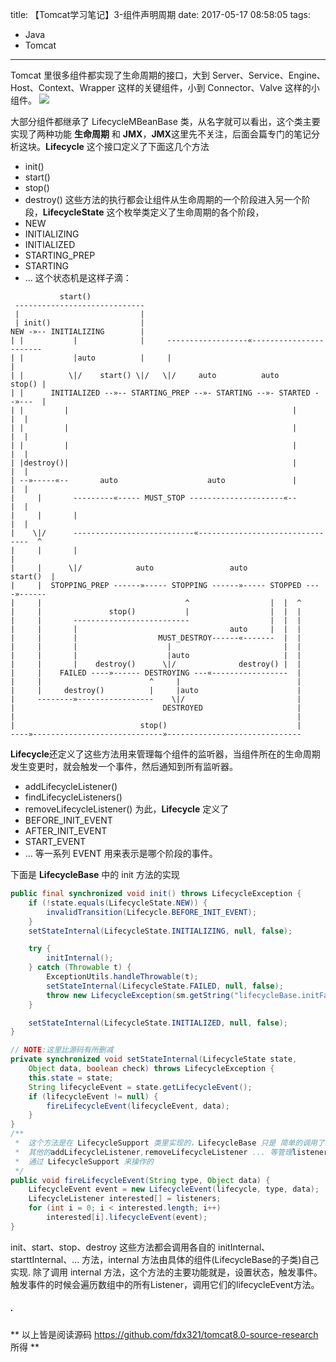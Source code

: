 title: 【Tomcat学习笔记】3-组件声明周期
date: 2017-05-17 08:58:05
tags:
- Java
- Tomcat
---
Tomcat 里很多组件都实现了生命周期的接口，大到 Server、Service、Engine、Host、Context、Wrapper 这样的关键组件，小到 Connector、Valve 这样的小组件。
<img src="/images/【Tomcat学习笔记】组件声明周期_1.svg"/>
<!--more-->

大部分组件都继承了 LifecycleMBeanBase 类，从名字就可以看出，这个类主要实现了两种功能 **生命周期** 和 **JMX**，**JMX**这里先不关注，后面会篇专门的笔记分析这块。**Lifecycle** 这个接口定义了下面这几个方法
* init()
* start()
* stop()
* destroy()
这些方法的执行都会让组件从生命周期的一个阶段进入另一个阶段，**LifecycleState** 这个枚举类定义了生命周期的各个阶段，
* NEW
* INITIALIZING
* INITIALIZED
* STARTING_PREP
* STARTING
* ...
这个状态机是这样子滴：
```pre
           start()
 -----------------------------
 |                           |
 | init()                    |
NEW -»-- INITIALIZING        |
| |           |              |     ------------------«-----------------------
| |           |auto          |     |                                        |
| |          \|/    start() \|/   \|/     auto          auto         stop() |
| |      INITIALIZED --»-- STARTING_PREP --»- STARTING --»- STARTED --»---  |
| |         |                                                  |         |  |
| |         |                                                  |         |  |
| |         |                                                  |         |  |
| |destroy()|                                                  |         |  |
| --»-----«--       auto                    auto               |         |  |
|     |       ---------«----- MUST_STOP ---------------------«--         |  |
|     |       |                                                          |  |
|    \|/      ---------------------------«--------------------------------  ^
|     |       |                                                             |
|     |      \|/            auto                 auto              start()  |
|     |  STOPPING_PREP ------»----- STOPPING ------»----- STOPPED ----»------
|     |                                ^                  |  |  ^
|     |               stop()           |                  |  |  |
|     |       --------------------------                  |  |  |
|     |       |                                  auto     |  |  |
|     |       |                  MUST_DESTROY------«-------  |  |
|     |       |                    |                         |  |
|     |       |                    |auto                     |  |
|     |       |    destroy()      \|/              destroy() |  |
|     |    FAILED ----»------ DESTROYING ---«-----------------  |
|     |                        ^     |                          |
|     |     destroy()          |     |auto                      |
|     --------»-----------------    \|/                         |
|                                 DESTROYED                     |
|                                                               |
|                            stop()                             |
----»-----------------------------»------------------------------
```

**Lifecycle**还定义了这些方法用来管理每个组件的监听器，当组件所在的生命周期发生变更时，就会触发一个事件，然后通知到所有监听器。
* addLifecycleListener()
* findLifecycleListeners()
* removeLifecycleListener()
为此，**Lifecycle** 定义了
* BEFORE_INIT_EVENT
* AFTER_INIT_EVENT
* START_EVENT
* ...
等一系列 EVENT 用来表示是哪个阶段的事件。

下面是 **LifecycleBase** 中的 init 方法的实现
```java
public final synchronized void init() throws LifecycleException {
    if (!state.equals(LifecycleState.NEW)) {
        invalidTransition(Lifecycle.BEFORE_INIT_EVENT);
    }
    setStateInternal(LifecycleState.INITIALIZING, null, false);

    try {
        initInternal();
    } catch (Throwable t) {
        ExceptionUtils.handleThrowable(t);
        setStateInternal(LifecycleState.FAILED, null, false);
        throw new LifecycleException(sm.getString("lifecycleBase.initFail",toString()), t);
    }

    setStateInternal(LifecycleState.INITIALIZED, null, false);
}

// NOTE:这里比源码有所删减
private synchronized void setStateInternal(LifecycleState state,
    Object data, boolean check) throws LifecycleException {
    this.state = state;
    String lifecycleEvent = state.getLifecycleEvent();
    if (lifecycleEvent != null) {
        fireLifecycleEvent(lifecycleEvent, data);
    }
}
/**
 *  这个方法是在 LifecycleSupport 类里实现的，LifecycleBase 只是 简单的调用了一下，
 *  其他的addLifecycleListener,removeLifecycleListener ... 等管理listener的也都是
 *  通过 LifecycleSupport 来操作的
 */
public void fireLifecycleEvent(String type, Object data) {
    LifecycleEvent event = new LifecycleEvent(lifecycle, type, data);
    LifecycleListener interested[] = listeners;
    for (int i = 0; i < interested.length; i++)
        interested[i].lifecycleEvent(event);
}

```
init、start、stop、destroy 这些方法都会调用各自的 initInternal、starttInternal、... 方法，internal 方法由具体的组件(LifecycleBase的子类)自己实现. 除了调用 internal 方法，这个方法的主要功能就是，设置状态，触发事件。触发事件的时候会遍历数组中的所有Listener，调用它们的lifecycleEvent方法。

##### .
** 以上皆是阅读源码 https://github.com/fdx321/tomcat8.0-source-research 所得 **
